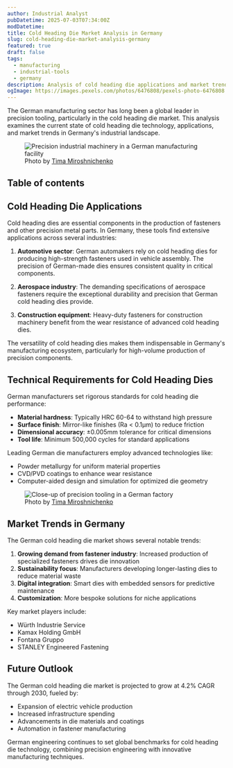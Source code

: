 ```yaml
---
author: Industrial Analyst
pubDatetime: 2025-07-03T07:34:00Z
modDatetime: 
title: Cold Heading Die Market Analysis in Germany
slug: cold-heading-die-market-analysis-germany
featured: true
draft: false
tags:
  - manufacturing
  - industrial-tools
  - germany
description: Analysis of cold heading die applications and market trends in Germany's fastener industry
ogImage: https://images.pexels.com/photos/6476808/pexels-photo-6476808.jpeg
---
```


The German manufacturing sector has long been a global leader in precision tooling, particularly in the cold heading die market. This analysis examines the current state of cold heading die technology, applications, and market trends in Germany's industrial landscape.

<figure>
  <img
    src="https://images.pexels.com/photos/6476808/pexels-photo-6476808.jpeg"
    alt="Precision industrial machinery in a German manufacturing facility"
  />
  <figcaption class="text-center">
    Photo by <a href="https://www.pexels.com/photo/precision-industrial-machinery-6476808/">Tima Miroshnichenko</a>
  </figcaption>
</figure>

## Table of contents

## Cold Heading Die Applications

Cold heading dies are essential components in the production of fasteners and other precision metal parts. In Germany, these tools find extensive applications across several industries:

1. **Automotive sector**: German automakers rely on cold heading dies for producing high-strength fasteners used in vehicle assembly. The precision of German-made dies ensures consistent quality in critical components.

2. **Aerospace industry**: The demanding specifications of aerospace fasteners require the exceptional durability and precision that German cold heading dies provide.

3. **Construction equipment**: Heavy-duty fasteners for construction machinery benefit from the wear resistance of advanced cold heading dies.

The versatility of cold heading dies makes them indispensable in Germany's manufacturing ecosystem, particularly for high-volume production of precision components.

## Technical Requirements for Cold Heading Dies

German manufacturers set rigorous standards for cold heading die performance:

- **Material hardness**: Typically HRC 60-64 to withstand high pressure
- **Surface finish**: Mirror-like finishes (Ra < 0.1μm) to reduce friction
- **Dimensional accuracy**: ±0.005mm tolerance for critical dimensions
- **Tool life**: Minimum 500,000 cycles for standard applications

Leading German die manufacturers employ advanced technologies like:

- Powder metallurgy for uniform material properties
- CVD/PVD coatings to enhance wear resistance
- Computer-aided design and simulation for optimized die geometry

<figure>
  <img
    src="https://images.pexels.com/photos/6476588/pexels-photo-6476588.jpeg"
    alt="Close-up of precision tooling in a German factory"
  />
  <figcaption class="text-center">
    Photo by <a href="https://www.pexels.com/photo/close-up-of-precision-tooling-6476588/">Tima Miroshnichenko</a>
  </figcaption>
</figure>

## Market Trends in Germany

The German cold heading die market shows several notable trends:

1. **Growing demand from fastener industry**: Increased production of specialized fasteners drives die innovation
2. **Sustainability focus**: Manufacturers developing longer-lasting dies to reduce material waste
3. **Digital integration**: Smart dies with embedded sensors for predictive maintenance
4. **Customization**: More bespoke solutions for niche applications

Key market players include:

- Würth Industrie Service
- Kamax Holding GmbH
- Fontana Gruppo
- STANLEY Engineered Fastening

## Future Outlook

The German cold heading die market is projected to grow at 4.2% CAGR through 2030, fueled by:

- Expansion of electric vehicle production
- Increased infrastructure spending
- Advancements in die materials and coatings
- Automation in fastener manufacturing

German engineering continues to set global benchmarks for cold heading die technology, combining precision engineering with innovative manufacturing techniques.
